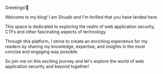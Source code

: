 Greetings!👋

Welcome to my blog! I am Shuaib and I'm thrilled that you have landed here.

This space is dedicated to exploring the realm of web application security, CTFs and other fascinating aspects of technology.

Through this platform, I strive to create an enriching experience for my readers by sharing my knowledge, expertise, and insights in the most concise and engaging way possible.

So join me on this exciting journey and let's explore the world of web application security and beyond together!

